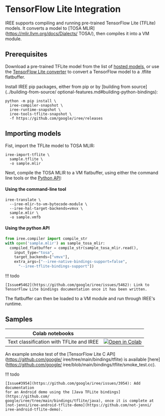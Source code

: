 # TensorFlow Lite Integration

IREE supports compiling and running pre-trained TensorFlow Lite (TFLite)
models.  It converts a model to [TOSA MLIR](https://mlir.llvm.org/docs/Dialects/
TOSA/), then compiles it into a VM module.

## Prerequisites

Download a pre-trained TFLite model from the list of [hosted models](
https://www.tensorflow.org/lite/guide/hosted_models), or use the [TensorFlow
Lite converter](https://www.tensorflow.org/lite/convert) to convert a
TensorFlow model to a .tflite flatbuffer.


Install IREE pip packages, either from pip or by
[building from source](../building-from-source/
optional-features.md#building-python-bindings):

```shell
python -m pip install \
  iree-compiler-snapshot \
  iree-runtime-snapshot \
  iree-tools-tflite-snapshot \
  -f https://github.com/google/iree/releases
```

## Importing models

Fist, import the TFLite model to TOSA MLIR:

```shell
iree-import-tflite \
  sample.tflite \
  -o sample.mlir
```

Next, compile the TOSA MLIR to a VM flatbuffer, using either the command line
tools or the [Python API](https://google.github.io/iree/bindings/python/):

#### Using the command-line tool

``` shell
iree-translate \
  --iree-mlir-to-vm-bytecode-module \
  --iree-hal-target-backends=vmvx \
  sample.mlir \
  -o sample.vmfb
```

#### Using the python API

``` python
from iree.compiler import compile_str
with open('sample.mlir') as sample_tosa_mlir:
  compiled_flatbuffer = compile_str(sample_tosa_mlir.read(),
    input_type="tosa",
    target_backends=["vmvx"],
    extra_args=["--iree-native-bindings-support=false",
      "--iree-tflite-bindings-support"])
```

!!! todo

    [Issue#5462](https://github.com/google/iree/issues/5462): Link to
    TensorFlow Lite bindings documentation once it has been written.

The flatbuffer can then be loaded to a VM module and run through IREE's runtime.

## Samples

| Colab notebooks |  |
| -- | -- |
Text classification with TFLite and IREE | [![Open in Colab](https://colab.research.google.com/assets/colab-badge.svg)](https://colab.research.google.com/github/google/iree/blob/main/colab/tflite_text_classification.ipynb)

An example smoke test of the [TensorFlow Lite C API](https://github.com/google/
iree/tree/main/bindings/tflite) is available [here](https://github.com/google/
iree/blob/main/bindings/tflite/smoke_test.cc).

!!! todo

    [Issue#3954](https://github.com/google/iree/issues/3954): Add documentation
    for an Android demo using the [Java TFLite bindings](https://github.com/
    google/iree/tree/main/bindings/tflite/java), once it is complete at
    [not-jenni/iree-android-tflite-demo](https://github.com/not-jenni/
    iree-android-tflite-demo).
